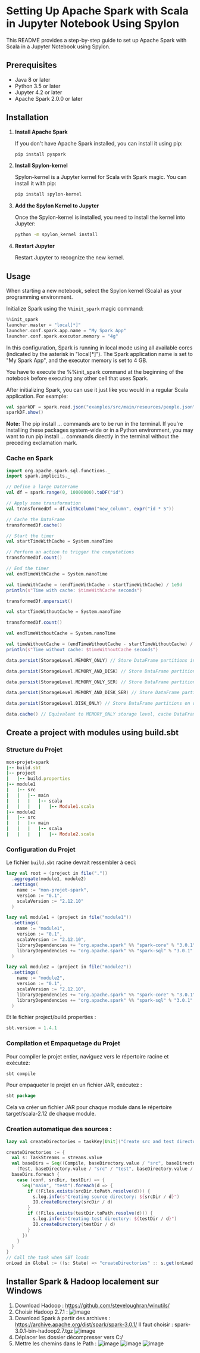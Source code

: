 # Setting Up Apache Spark with Scala in Jupyter Notebook Using Spylon

This README provides a step-by-step guide to set up Apache Spark with Scala in a Jupyter Notebook using Spylon.

## Prerequisites

- Java 8 or later
- Python 3.5 or later
- Jupyter 4.2 or later
- Apache Spark 2.0.0 or later

## Installation

1. **Install Apache Spark**

    If you don't have Apache Spark installed, you can install it using pip:

    ```bash
    pip install pyspark
    ```

2. **Install Spylon-kernel**

    Spylon-kernel is a Jupyter kernel for Scala with Spark magic. You can install it with pip:

    ```bash
    pip install spylon-kernel
    ```

3. **Add the Spylon Kernel to Jupyter**

    Once the Spylon-kernel is installed, you need to install the kernel into Jupyter:

    ```bash
    python -m spylon_kernel install
    ```

4. **Restart Jupyter**

    Restart Jupyter to recognize the new kernel.

## Usage

When starting a new notebook, select the Spylon kernel (Scala) as your programming environment.

Initialize Spark using the `%%init_spark` magic command:

```scala
%%init_spark
launcher.master = "local[*]"
launcher.conf.spark.app.name = "My Spark App"
launcher.conf.spark.executor.memory = "4g"
```
In this configuration, Spark is running in local mode using all available cores (indicated by the asterisk in "local[*]"). The Spark application name is set to "My Spark App", and the executor memory is set to 4 GB.

You have to execute the %%init_spark command at the beginning of the notebook before executing any other cell that uses Spark.

After initializing Spark, you can use it just like you would in a regular Scala application. For example:

```scala
val sparkDF = spark.read.json("examples/src/main/resources/people.json")
sparkDF.show()
```
<b>Note:</b> The pip install ... commands are to be run in the terminal. If you're installing these packages system-wide or in a Python environment, you may want to run pip install ... commands directly in the terminal without the preceding exclamation mark.


### Cache en Spark 

```scala
import org.apache.spark.sql.functions._
import spark.implicits._

// Define a large DataFrame
val df = spark.range(0, 10000000).toDF("id")

// Apply some transformation
val transformedDf = df.withColumn("new_column", expr("id * 5"))

// Cache the DataFrame
transformedDf.cache()

// Start the timer
val startTimeWithCache = System.nanoTime

// Perform an action to trigger the computations
transformedDf.count()

// End the timer
val endTimeWithCache = System.nanoTime

val timeWithCache = (endTimeWithCache - startTimeWithCache) / 1e9d
println(s"Time with cache: $timeWithCache seconds")

transformedDf.unpersist()

val startTimeWithoutCache = System.nanoTime

transformedDf.count()

val endTimeWithoutCache = System.nanoTime

val timeWithoutCache = (endTimeWithoutCache - startTimeWithoutCache) / 1e9d
println(s"Time without cache: $timeWithoutCache seconds")
```
```scala
data.persist(StorageLevel.MEMORY_ONLY) // Store DataFrame partitions in memory only === data.cache()

data.persist(StorageLevel.MEMORY_AND_DISK) // Store DataFrame partitions in memory and spill to disk if necessary

data.persist(StorageLevel.MEMORY_ONLY_SER) // Store DataFrame partitions in memory after serializing them

data.persist(StorageLevel.MEMORY_AND_DISK_SER) // Store DataFrame partitions in memory after serializing them, spill to disk if necessary

data.persist(StorageLevel.DISK_ONLY) // Store DataFrame partitions on disk only

data.cache() // Equivalent to MEMORY_ONLY storage level, cache DataFrame partitions in memory
```

## Create a project with modules using build.sbt 

### Structure du Projet
```ruby
mon-projet-spark
|-- build.sbt
|-- project
|   |-- build.properties
|-- module1
|   |-- src
|   |   |-- main
|   |   |   |-- scala
|   |   |   |   |-- Module1.scala
|-- module2
|   |-- src
|   |   |-- main
|   |   |   |-- scala
|   |   |   |   |-- Module2.scala

```

### Configuration du Projet

Le fichier `build.sbt` racine devrait ressembler à ceci:

```sbt
lazy val root = (project in file("."))
  .aggregate(module1, module2)
  .settings(
    name := "mon-projet-spark",
    version := "0.1",
    scalaVersion := "2.12.10"
  )

lazy val module1 = (project in file("module1"))
  .settings(
    name := "module1",
    version := "0.1",
    scalaVersion := "2.12.10",
    libraryDependencies += "org.apache.spark" %% "spark-core" % "3.0.1",
    libraryDependencies += "org.apache.spark" %% "spark-sql" % "3.0.1"
  )

lazy val module2 = (project in file("module2"))
  .settings(
    name := "module2",
    version := "0.1",
    scalaVersion := "2.12.10",
    libraryDependencies += "org.apache.spark" %% "spark-core" % "3.0.1",
    libraryDependencies += "org.apache.spark" %% "spark-sql" % "3.0.1"
  )
```

Et le fichier project/build.properties :

```sbt
sbt.version = 1.4.1
```

### Compilation et Empaquetage du Projet
Pour compiler le projet entier, naviguez vers le répertoire racine et exécutez:
```sbt
sbt compile
```
Pour empaqueter le projet en un fichier JAR, exécutez :
```sbt
sbt package
```
Cela va créer un fichier JAR pour chaque module dans le répertoire target/scala-2.12 de chaque module.

### Creation automatique des sources :

```sbt
lazy val createDirectories = taskKey[Unit]("Create src and test directories")

createDirectories := {
  val s: TaskStreams = streams.value
  val baseDirs = Seq((Compile, baseDirectory.value / "src", baseDirectory.value / "test"),
    (Test, baseDirectory.value / "src" / "test", baseDirectory.value / "test" / "test"))
  baseDirs.foreach {
    case (conf, srcDir, testDir) => {
      Seq("main", "test").foreach(d => {
        if (!Files.exists(srcDir.toPath.resolve(d))) {
          s.log.info(s"Creating source directory: ${srcDir / d}")
          IO.createDirectory(srcDir / d)
        }
        if (!Files.exists(testDir.toPath.resolve(d))) {
          s.log.info(s"Creating test directory: ${testDir / d}")
          IO.createDirectory(testDir / d)
        }
      })
    }
  }
}
// Call the task when SBT loads
onLoad in Global := ((s: State) => "createDirectories" :: s.get(onLoad in Global).getOrElse(identity[State] _)(s))
```
## Installer Spark & Hadoop localement sur Windows

1. Download Hadoop : https://github.com/steveloughran/winutils/
2. Choisir Hadoop 2.7.1 :
![image](https://github.com/MourabitElBachir/Spark_Scala/assets/32568108/f2fba0ef-5e4a-4a75-b262-b6d1d80ed98a)
3. Download Spark à partir des archives : https://archive.apache.org/dist/spark/spark-3.0.1/
Il faut choisir : spark-3.0.1-bin-hadoop2.7.tgz
![image](https://github.com/MourabitElBachir/Spark_Scala/assets/32568108/81cc0c47-e9d1-4547-a60d-91a3d630f647)
4. Déplacer les dossier décompresser vers C:/
5. Mettre les chemins dans le Path :
   ![image](https://github.com/MourabitElBachir/Spark_Scala/assets/32568108/861fb57c-71a7-4e05-8080-713782d02b68)
   ![image](https://github.com/MourabitElBachir/Spark_Scala/assets/32568108/b6c9cdcf-fa17-4c2a-9d42-4add0c3d42f8)
   ![image](https://github.com/MourabitElBachir/Spark_Scala/assets/32568108/0ee717e0-4991-4440-838b-4424f08fbf49)







